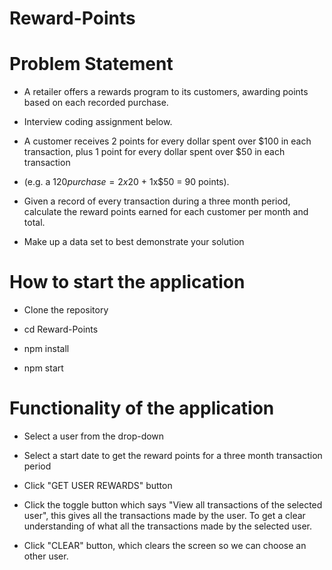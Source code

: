 # Reward-Points

# Problem Statement

- A retailer offers a rewards program to its customers, awarding points based on each recorded purchase.

- Interview coding assignment below.

- A customer receives 2 points for every dollar spent over $100 in each transaction, plus 1 point for every dollar spent over $50 in each transaction

- (e.g. a $120 purchase = 2x$20 + 1x\$50 = 90 points).

- Given a record of every transaction during a three month period, calculate the reward points earned for each customer per month and total.

- Make up a data set to best demonstrate your solution

# How to start the application

- Clone the repository

- cd Reward-Points

- npm install

- npm start

# Functionality of the application

- Select a user from the drop-down

- Select a start date to get the reward points for a three month transaction period

- Click "GET USER REWARDS" button

- Click the toggle button which says "View all transactions of the selected user", this gives all the transactions made by the user.
  To get a clear understanding of what all the transactions made by the selected user.

- Click "CLEAR" button, which clears the screen so we can choose an other user.
